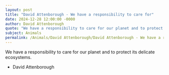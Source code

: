 ```yaml
---
layout: post
title: "David Attenborough - We have a responsibility to care for"
date: 2024-12-28 12:00:00 -0000
author: David Attenborough
quote: "We have a responsibility to care for our planet and to protect its delicate ecosystems."
subject: Animals
permalink: /Animals/David Attenborough/David Attenborough - We have a responsibility to care for
---
```


We have a responsibility to care for our planet and to protect its delicate ecosystems.

- David Attenborough
